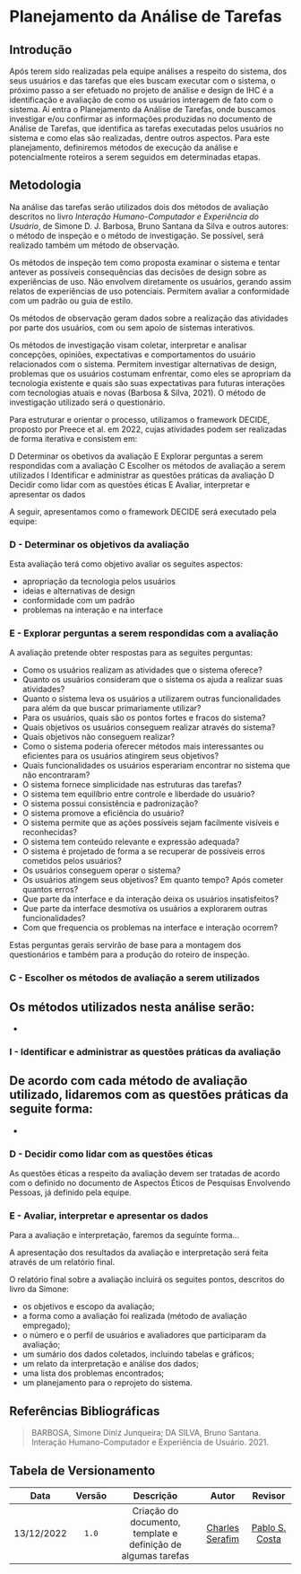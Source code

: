 # Planejamento da Análise de Tarefas

## Introdução

Após terem sido realizadas pela equipe análises a respeito do sistema, dos seus usuários e das tarefas que eles buscam executar com o sistema, o próximo passo a ser efetuado no projeto de análise e design de IHC é a identificação e avaliação de como os usuários interagem de fato com o sistema. Aí entra o Planejamento da Análise de Tarefas, onde buscamos investigar e/ou confirmar as informações produzidas no documento de Análise de Tarefas, que identifica as tarefas executadas pelos usuários no sistema e como elas são realizadas, dentre outros aspectos. Para este planejamento, definiremos métodos de execução da análise e potencialmente roteiros a serem seguidos em determinadas etapas.

## Metodologia

Na análise das tarefas serão utilizados dois dos métodos de avaliação descritos no livro *Interação Humano-Computador e Experiência do Usuário*, de Simone D. J. Barbosa, Bruno Santana da Silva e outros autores: o método de inspeção e o método de investigação. Se possível, será realizado também um método de observação.

Os métodos de inspeção tem como proposta examinar o sistema e tentar antever as possíveis consequências das decisões de design sobre as experiências de uso. Não envolvem diretamente os usuários, gerando assim relatos de experiências de uso potenciais. Permitem avaliar a conformidade com um padrão ou guia de estilo.

Os métodos de observação geram dados sobre a realização das atividades por parte dos usuários, com ou sem apoio de sistemas interativos.

Os métodos de investigação visam coletar, interpretar e analisar concepções, opiniões, expectativas e comportamentos do usuário relacionados com o sistema. Permitem investigar alternativas de design, problemas que os usuários costumam enfrentar, como eles se apropriam da tecnologia existente e quais são suas expectativas para futuras interações com tecnologias atuais e novas (Barbosa & Silva, 2021). O método de investigação utilizado será o questionário.

Para estruturar e orientar o processo, utilizamos o framework DECIDE, proposto por Preece et al. em 2022, cujas atividades podem ser realizadas de forma iterativa e consistem em:

D	Determinar os obetivos da avaliação
E	Explorar perguntas a serem respondidas com a avaliação
C	Escolher os métodos de avaliação a serem utilizados
I	Identificar e administrar as questões práticas da avaliação
D	Decidir como lidar com as questões éticas
E	Avaliar, interpretar e apresentar os dados

A seguir, apresentamos como o framework DECIDE será executado pela equipe:

### D - Determinar os objetivos da avaliação

Esta avaliação terá como objetivo avaliar os seguites aspectos:

- apropriação da tecnologia pelos usuários
- ideias e alternativas de design
- conformidade com um padrão
- problemas na interação e na interface

### E - Explorar perguntas a serem respondidas com a avaliação

A avaliação pretende obter respostas para as seguites perguntas:

- Como os usuários realizam as atividades que o sistema oferece?
- Quanto os usuários consideram que o sistema os ajuda a realizar suas atividades?
- Quanto o sistema leva os usuários a utilizarem outras funcionalidades para além da que buscar primariamente utilizar?
- Para os usuários, quais são os pontos fortes e fracos do sistema?
- Quais objetivos os usuários conseguem realizar através do sistema?
- Quais objetivos não conseguem realizar?
- Como o sistema poderia oferecer métodos mais interessantes ou eficientes para os usuários atingirem seus objetivos?
- Quais funcionalidades os usuários esperariam encontrar no sistema que não encontraram?
- O sistema fornece simplicidade nas estruturas das tarefas?
- O sistema tem equilíbrio entre controle e liberdade do usuário?
- O sistema possui consistência e padronização?
- O sistema promove a eficiência do usuário?
- O sistema permite que as ações possíveis sejam facilmente visíveis e reconhecidas?
- O sistema tem conteúdo relevante e expressão adequada?
- O sistema é projetado de forma a se recuperar de possíveis erros cometidos pelos usuários?
- Os usuários conseguem operar o sistema?
- Os usuários atingem seus objetivos? Em quanto tempo? Após cometer quantos erros?
- Que parte da interface e da interação deixa os usuários insatisfeitos?
- Que parte da interface desmotiva os usuários a explorarem outras funcionalidades?
- Com que frequencia os problemas na interface e interação ocorrem?

Estas perguntas gerais servirão de base para a montagem dos questionários e também para a produção do roteiro de inspeção.

### C - Escolher os métodos de avaliação a serem utilizados

Os métodos utilizados nesta análise serão:
- 
- 

### I - Identificar e administrar as questões práticas da avaliação

De acordo com cada método de avaliação utilizado, lidaremos com as questões práticas da seguite forma:
- 
- 

### D - Decidir como lidar com as questões éticas

As questões éticas a respeito da avaliação devem ser tratadas de acordo com o definido no documento de Aspectos Éticos de Pesquisas Envolvendo Pessoas, já definido pela equipe.

### E - Avaliar, interpretar e apresentar os dados

Para a avaliação e interpretação, faremos da seguinte forma...

A apresentação dos resultados da avaliação e interpretação será feita através de um relatório final.

O relatório final sobre a avaliação incluirá os seguites pontos, descritos do livro da Simone:

- os objetivos e escopo da avaliação;
- a forma como a avaliação foi realizada (método de avaliação empregado);
- o número e o perfil de usuários e avaliadores que participaram da avaliação;
- um sumário dos dados coletados, incluindo tabelas e gráficos;
- um relato da interpretação e análise dos dados;
- uma lista dos problemas encontrados;
- um planejamento para o reprojeto do sistema.

## Referências Bibliográficas

> BARBOSA, Simone Diniz Junqueira; DA SILVA, Bruno Santana. Interação Humano-Computador e Experiência de Usuário. 2021.

## Tabela de Versionamento

|    Data    | Versão |                           Descrição                           |                         Autor                         |                     Revisor                     |
| :--------: | :----: | :-----------------------------------------------------------: | :---------------------------------------------------: | :---------------------------------------------: |
| 13/12/2022 | `1.0`  | Criação do documento, template e definição de algumas tarefas | [Charles Serafim](https://github.com/charles-serafim) | [Pablo S. Costa](https://github.com/pabloheika) |




